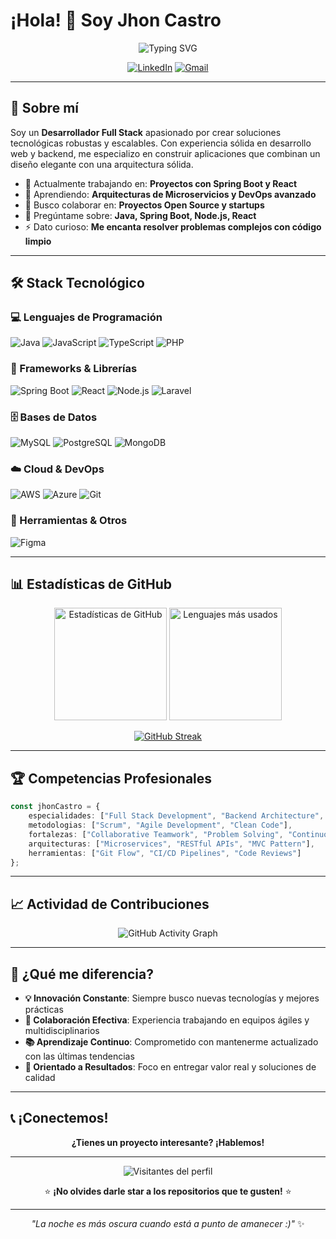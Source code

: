 # ¡Hola! 👋 Soy Jhon Castro

<div align="center">

![Typing SVG](https://readme-typing-svg.demolab.com?font=Fira+Code&size=22&duration=3000&pause=1000&color=F75C7E&center=true&vCenter=true&width=500&lines=Desarrollador+Full+Stack;Especialista+en+Backend;Entusiasta+del+Cloud;Siempre+aprendiendo+algo+nuevo!)

[![LinkedIn](https://img.shields.io/badge/-LinkedIn-0077B5?style=for-the-badge&logo=Linkedin&logoColor=white)](http://www.linkedin.com/in/jhon-castro28)
[![Gmail](https://img.shields.io/badge/-Gmail-D14836?style=for-the-badge&logo=Gmail&logoColor=white)](jhoncastrom28@gmail.com)

</div>

---

## 🚀 Sobre mí

Soy un **Desarrollador Full Stack** apasionado por crear soluciones tecnológicas robustas y escalables. Con experiencia sólida en desarrollo web y backend, me especializo en construir aplicaciones que combinan un diseño elegante con una arquitectura sólida.

- 🔭 Actualmente trabajando en: **Proyectos con Spring Boot y React**
- 🌱 Aprendiendo: **Arquitecturas de Microservicios y DevOps avanzado**
- 👯 Busco colaborar en: **Proyectos Open Source y startups**
- 💬 Pregúntame sobre: **Java, Spring Boot, Node.js, React**
- ⚡ Dato curioso: **Me encanta resolver problemas complejos con código limpio**

---

## 🛠️ Stack Tecnológico

### 💻 Lenguajes de Programación
![Java](https://img.shields.io/badge/-Java-007396?style=for-the-badge&logo=openjdk&logoColor=white)
![JavaScript](https://img.shields.io/badge/-JavaScript-F7DF1E?style=for-the-badge&logo=javascript&logoColor=black)
![TypeScript](https://img.shields.io/badge/-TypeScript-3178C6?style=for-the-badge&logo=typescript&logoColor=white)
![PHP](https://img.shields.io/badge/-PHP-777BB4?style=for-the-badge&logo=php&logoColor=white)

### 🚀 Frameworks & Librerías
![Spring Boot](https://img.shields.io/badge/-Spring%20Boot-6DB33F?style=for-the-badge&logo=spring-boot&logoColor=white)
![React](https://img.shields.io/badge/-React-61DAFB?style=for-the-badge&logo=react&logoColor=black)
![Node.js](https://img.shields.io/badge/-Node.js-339933?style=for-the-badge&logo=node.js&logoColor=white)
![Laravel](https://img.shields.io/badge/-Laravel-FF2D20?style=for-the-badge&logo=laravel&logoColor=white)

### 🗄️ Bases de Datos
![MySQL](https://img.shields.io/badge/-MySQL-4479A1?style=for-the-badge&logo=mysql&logoColor=white)
![PostgreSQL](https://img.shields.io/badge/-PostgreSQL-336791?style=for-the-badge&logo=postgresql&logoColor=white)
![MongoDB](https://img.shields.io/badge/-MongoDB-47A248?style=for-the-badge&logo=mongodb&logoColor=white)

### ☁️ Cloud & DevOps
![AWS](https://img.shields.io/badge/-AWS-232F3E?style=for-the-badge&logo=amazon-aws&logoColor=white)
![Azure](https://img.shields.io/badge/-Azure-0078D4?style=for-the-badge&logo=microsoft-azure&logoColor=white)
![Git](https://img.shields.io/badge/-Git-F05032?style=for-the-badge&logo=git&logoColor=white)

### 🎨 Herramientas & Otros
![Figma](https://img.shields.io/badge/-Figma-F24E1E?style=for-the-badge&logo=figma&logoColor=white)

---

## 📊 Estadísticas de GitHub

<div align="center">

<img src="https://github-readme-stats.vercel.app/api?username=jhoncastro28&show_icons=true&theme=radical&hide_border=true&count_private=true" alt="Estadísticas de GitHub" height="180"/>

<img src="https://github-readme-stats.vercel.app/api/top-langs/?username=jhoncastro28&layout=compact&theme=radical&hide_border=true&langs_count=8" alt="Lenguajes más usados" height="180"/>

</div>

<div align="center">

[![GitHub Streak](https://github-readme-streak-stats.herokuapp.com/?user=jhoncastro28&theme=radical&hide_border=true)](https://git.io/streak-stats)

</div>

---

## 🏆 Competencias Profesionales

```typescript
const jhonCastro = {
    especialidades: ["Full Stack Development", "Backend Architecture", "API Design"],
    metodologias: ["Scrum", "Agile Development", "Clean Code"],
    fortalezas: ["Collaborative Teamwork", "Problem Solving", "Continuous Learning"],
    arquitecturas: ["Microservices", "RESTful APIs", "MVC Pattern"],
    herramientas: ["Git Flow", "CI/CD Pipelines", "Code Reviews"]
};
```

---

## 📈 Actividad de Contribuciones

<div align="center">

![GitHub Activity Graph](https://github-readme-activity-graph.vercel.app/graph?username=jhoncastro28&theme=react-dark&hide_border=true&area=true)

</div>

---

## 🌟 ¿Qué me diferencia?

- **💡 Innovación Constante**: Siempre busco nuevas tecnologías y mejores prácticas
- **🤝 Colaboración Efectiva**: Experiencia trabajando en equipos ágiles y multidisciplinarios
- **📚 Aprendizaje Continuo**: Comprometido con mantenerme actualizado con las últimas tendencias
- **🎯 Orientado a Resultados**: Foco en entregar valor real y soluciones de calidad

---

## 📞 ¡Conectemos!

<div align="center">

**¿Tienes un proyecto interesante? ¡Hablemos!**

---

<img src="https://komarev.com/ghpvc/?username=jhoncastro28&color=blueviolet&style=for-the-badge&label=VISITORS" alt="Visitantes del perfil"/>

⭐ **¡No olvides darle star a los repositorios que te gusten!** ⭐

</div>

---

<div align="center">

*"La noche es más oscura cuando está a punto de amanecer :)"* ✨

</div>
